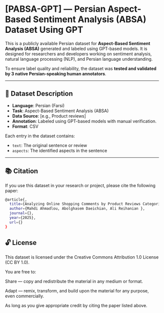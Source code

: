 # [PABSA-GPT] — Persian Aspect-Based Sentiment Analysis (ABSA) Dataset Using GPT

This is a publicly available Persian dataset for **Aspect-Based Sentiment Analysis (ABSA)** generated and labeled using GPT-based models. It is designed for researchers and developers working on sentiment analysis, natural language processing (NLP), and Persian language understanding.

To ensure label quality and reliability, the dataset was **tested and validated by 3 native Persian-speaking human annotators**.

---

## 📝 Dataset Description

- **Language**: Persian (Farsi)
- **Task**: Aspect-Based Sentiment Analysis (ABSA)
- **Data Source**: [e.g., Product reviews]
- **Annotation**: Labeled using GPT-based models with manual verification.
- **Format**:  CSV 

Each entry in the dataset contains:
- `text`: The original sentence or review
- `aspects`: The identified aspects in the sentence

---

## 📚 Citation

If you use this dataset in your research or project, please cite the following paper:
```bash
@article{,
  title={Analyzing Online Shopping Comments by Product Reviews Categorization and Aspect Extraction Using Large Language Models},
  author={Mahdi Ahmadlou, Abolghasem Daeichian, Ali Reihanian },
  journal={},
  year={2025},
  url={}
}
```
## 🔓 License
This dataset is licensed under the Creative Commons Attribution 1.0 License (CC BY 1.0).

You are free to:

Share — copy and redistribute the material in any medium or format.

Adapt — remix, transform, and build upon the material for any purpose, even commercially.

As long as you give appropriate credit by citing the paper listed above.
